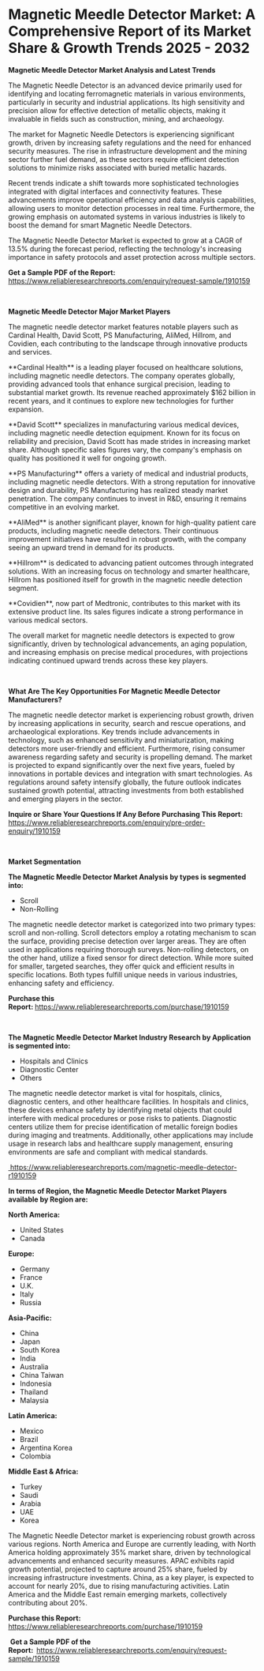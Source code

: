 <p><h1>Magnetic Meedle Detector Market: A Comprehensive Report of its Market Share & Growth Trends 2025 - 2032</h1></p><p><strong>Magnetic Meedle Detector Market Analysis and Latest Trends</strong></p>
<p><p>The Magnetic Needle Detector is an advanced device primarily used for identifying and locating ferromagnetic materials in various environments, particularly in security and industrial applications. Its high sensitivity and precision allow for effective detection of metallic objects, making it invaluable in fields such as construction, mining, and archaeology. </p><p>The market for Magnetic Needle Detectors is experiencing significant growth, driven by increasing safety regulations and the need for enhanced security measures. The rise in infrastructure development and the mining sector further fuel demand, as these sectors require efficient detection solutions to minimize risks associated with buried metallic hazards.</p><p>Recent trends indicate a shift towards more sophisticated technologies integrated with digital interfaces and connectivity features. These advancements improve operational efficiency and data analysis capabilities, allowing users to monitor detection processes in real time. Furthermore, the growing emphasis on automated systems in various industries is likely to boost the demand for smart Magnetic Needle Detectors.</p><p>The Magnetic Needle Detector Market is expected to grow at a CAGR of 13.5% during the forecast period, reflecting the technology's increasing importance in safety protocols and asset protection across multiple sectors.</p></p>
<p><strong>Get a Sample PDF of the Report:&nbsp;</strong> <a href="https://www.reliableresearchreports.com/enquiry/request-sample/1910159?utm_campaign=3048&utm_medium=2&utm_source=Github&utm_content=ia&utm_term=16042025&utm_id=magnetic-meedle-detector">https://www.reliableresearchreports.com/enquiry/request-sample/1910159</a></p>
<p>&nbsp;</p>
<p><strong>Magnetic Meedle Detector Major Market Players</strong></p>
<p><p>The magnetic needle detector market features notable players such as Cardinal Health, David Scott, PS Manufacturing, AliMed, Hillrom, and Covidien, each contributing to the landscape through innovative products and services.</p><p>**Cardinal Health** is a leading player focused on healthcare solutions, including magnetic needle detectors. The company operates globally, providing advanced tools that enhance surgical precision, leading to substantial market growth. Its revenue reached approximately $162 billion in recent years, and it continues to explore new technologies for further expansion.</p><p>**David Scott** specializes in manufacturing various medical devices, including magnetic needle detection equipment. Known for its focus on reliability and precision, David Scott has made strides in increasing market share. Although specific sales figures vary, the company's emphasis on quality has positioned it well for ongoing growth.</p><p>**PS Manufacturing** offers a variety of medical and industrial products, including magnetic needle detectors. With a strong reputation for innovative design and durability, PS Manufacturing has realized steady market penetration. The company continues to invest in R&D, ensuring it remains competitive in an evolving market.</p><p>**AliMed** is another significant player, known for high-quality patient care products, including magnetic needle detectors. Their continuous improvement initiatives have resulted in robust growth, with the company seeing an upward trend in demand for its products.</p><p>**Hillrom** is dedicated to advancing patient outcomes through integrated solutions. With an increasing focus on technology and smarter healthcare, Hillrom has positioned itself for growth in the magnetic needle detection segment.</p><p>**Covidien**, now part of Medtronic, contributes to this market with its extensive product line. Its sales figures indicate a strong performance in various medical sectors.</p><p>The overall market for magnetic needle detectors is expected to grow significantly, driven by technological advancements, an aging population, and increasing emphasis on precise medical procedures, with projections indicating continued upward trends across these key players.</p></p>
<p>&nbsp;</p>
<p><strong>What Are The Key Opportunities For Magnetic Meedle Detector Manufacturers?</strong></p>
<p><p>The magnetic needle detector market is experiencing robust growth, driven by increasing applications in security, search and rescue operations, and archaeological explorations. Key trends include advancements in technology, such as enhanced sensitivity and miniaturization, making detectors more user-friendly and efficient. Furthermore, rising consumer awareness regarding safety and security is propelling demand. The market is projected to expand significantly over the next five years, fueled by innovations in portable devices and integration with smart technologies. As regulations around safety intensify globally, the future outlook indicates sustained growth potential, attracting investments from both established and emerging players in the sector.</p></p>
<p><strong>Inquire or Share Your Questions If Any Before Purchasing This Report:</strong> <a href="https://www.reliableresearchreports.com/enquiry/pre-order-enquiry/1910159?utm_campaign=3048&utm_medium=2&utm_source=Github&utm_content=ia&utm_term=16042025&utm_id=magnetic-meedle-detector">https://www.reliableresearchreports.com/enquiry/pre-order-enquiry/1910159</a></p>
<p>&nbsp;</p>
<p><strong>Market Segmentation</strong></p>
<p><strong>The Magnetic Meedle Detector Market Analysis by types is segmented into:</strong></p>
<p><ul><li>Scroll</li><li>Non-Rolling</li></ul></p>
<p><p>The magnetic needle detector market is categorized into two primary types: scroll and non-rolling. Scroll detectors employ a rotating mechanism to scan the surface, providing precise detection over larger areas. They are often used in applications requiring thorough surveys. Non-rolling detectors, on the other hand, utilize a fixed sensor for direct detection. While more suited for smaller, targeted searches, they offer quick and efficient results in specific locations. Both types fulfill unique needs in various industries, enhancing safety and efficiency.</p></p>
<p><strong>Purchase this Report:&nbsp;</strong><a href="https://www.reliableresearchreports.com/purchase/1910159?utm_campaign=3048&utm_medium=2&utm_source=Github&utm_content=ia&utm_term=16042025&utm_id=magnetic-meedle-detector">https://www.reliableresearchreports.com/purchase/1910159</a></p>
<p>&nbsp;</p>
<p><strong>The Magnetic Meedle Detector Market Industry Research by Application is segmented into:</strong></p>
<p><ul><li>Hospitals and Clinics</li><li>Diagnostic Center</li><li>Others</li></ul></p>
<p><p>The magnetic needle detector market is vital for hospitals, clinics, diagnostic centers, and other healthcare facilities. In hospitals and clinics, these devices enhance safety by identifying metal objects that could interfere with medical procedures or pose risks to patients. Diagnostic centers utilize them for precise identification of metallic foreign bodies during imaging and treatments. Additionally, other applications may include usage in research labs and healthcare supply management, ensuring environments are safe and compliant with medical standards.</p></p>
<p><a href="https://www.reliableresearchreports.com/magnetic-meedle-detector-r1910159?utm_campaign=3048&utm_medium=2&utm_source=Github&utm_content=ia&utm_term=16042025&utm_id=magnetic-meedle-detector">&nbsp;https://www.reliableresearchreports.com/magnetic-meedle-detector-r1910159</a></p>
<p><strong>In terms of Region, the Magnetic Meedle Detector Market Players available by Region are:</strong></p>
<p>
    <p> <strong> North America: </strong>
        <ul>
            <li>United States</li>
            <li>Canada</li>
        </ul>
        </p> 
    <p> <strong> Europe: </strong>
        <ul>
            <li>Germany</li>
            <li>France</li>
            <li>U.K.</li>
            <li>Italy</li>
            <li>Russia</li>
        </ul>
        </p> 
    <p> <strong> Asia-Pacific: </strong>
        <ul>
            <li>China</li>
            <li>Japan</li>
            <li>South Korea</li>
            <li>India</li>
            <li>Australia</li>
            <li>China Taiwan</li>
            <li>Indonesia</li>
            <li>Thailand</li>
            <li>Malaysia</li>
        </ul>
        </p> 
    <p> <strong> Latin America: </strong>
        <ul>
            <li>Mexico</li>
            <li>Brazil</li>
            <li>Argentina Korea</li>
            <li>Colombia</li>
        </ul>
        </p> 
    <p> <strong> Middle East & Africa: </strong>
        <ul>
            <li>Turkey</li>
            <li>Saudi</li>
            <li>Arabia</li>
            <li>UAE</li>
            <li>Korea</li>
        </ul>
    </p>
    </p>
<p><p>The Magnetic Needle Detector market is experiencing robust growth across various regions. North America and Europe are currently leading, with North America holding approximately 35% market share, driven by technological advancements and enhanced security measures. APAC exhibits rapid growth potential, projected to capture around 25% share, fueled by increasing infrastructure investments. China, as a key player, is expected to account for nearly 20%, due to rising manufacturing activities. Latin America and the Middle East remain emerging markets, collectively contributing about 20%.</p></p>
<p><strong>Purchase this Report: </strong><a href="https://www.reliableresearchreports.com/purchase/1910159?utm_campaign=3048&utm_medium=2&utm_source=Github&utm_content=ia&utm_term=16042025&utm_id=magnetic-meedle-detector">https://www.reliableresearchreports.com/purchase/1910159</a></p>
<p>&nbsp;<strong>Get a Sample PDF of the Report:&nbsp;&nbsp;</strong><a href="https://www.reliableresearchreports.com/enquiry/request-sample/1910159?utm_campaign=3048&utm_medium=2&utm_source=Github&utm_content=ia&utm_term=16042025&utm_id=magnetic-meedle-detector">https://www.reliableresearchreports.com/enquiry/request-sample/1910159</a></p>
<p><strong></strong></p>
<p><p></p><p></p><p></p></p>
